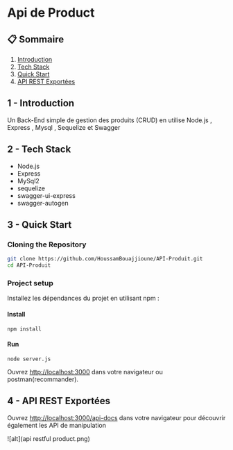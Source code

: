 # Api de Product

## 📋 <a name="table">Sommaire</a>

1. [Introduction](#introduction)
2. [Tech Stack](#tech-stack)
3. [Quick Start](#quick-start)
4. [API REST Exportées](#api-rest-exportées)



## <a name="introduction"> 1 - Introduction</a>
Un Back-End simple de gestion des produits (CRUD) en utilise Node.js , Express , Mysql , Sequelize et Swagger

## <a name="tech-stack"> 2 - Tech Stack</a>

- Node.js
- Express
- MySql2
- sequelize
- swagger-ui-express
- swagger-autogen




## <a name="quick-start"> 3 - Quick Start</a>


### Cloning the Repository

```bash
git clone https://github.com/HoussamBouajjioune/API-Produit.git
cd API-Produit
```

### Project setup

Installez les dépendances du projet en utilisant npm :

#### Install
```
npm install
```

#### Run
```
node server.js
```

Ouvrez [http://localhost:3000](http://localhost:3000) dans votre navigateur ou postman(recommander).



## <a name="api-rest-exportées"> 4 - API REST Exportées</a>
Ouvrez [http://localhost:3000/api-docs](http://localhost:3000/api-docs) dans votre navigateur pour découvrir également les API de manipulation

![alt](api restful product.png)